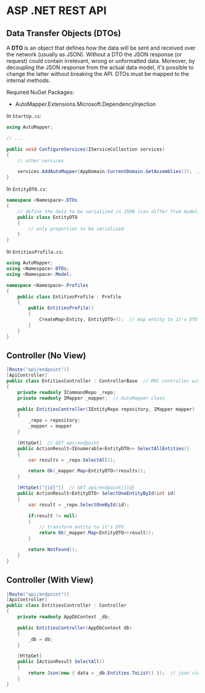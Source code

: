 # ASP .NET REST API

## Data Transfer Objects (DTOs)

A **DTO** is an object that defines how the data will be sent and received over the network (usually as JSON).
Without a DTO the JSON response (or request) could contain irrelevant, wrong or unformatted data.
Moreover, by decoupling the JSON response from the actual data model, it's possible to change the latter without breaking the API.
DTOs must be mapped to the internal methods.

Required NuGet Packages:

- AutoMapper.Extensions.Microsoft.DependencyInjection

In `StartUp.cs`:

```cs
using AutoMapper;

// ...

public void ConfigureServices(IServiceCollection services)
{
    // other services

    services.AddAutoMapper(AppDomain.CurrentDomain.GetAssemblies());  // set automapper service
}
```

In `EntityDTO.cs`:

```cs
namespace <Namespace>.DTOs
{
    // define the data to be serialized in JSON (can differ from model)
    public class EntityDTO
    {
        // only properties to be serialized
    }
}
```

In `EntitiesProfile.cs`:

```cs
using AutoMapper;
using <Namespace>.DTOs;
using <Namespace>.Model;

namespace <Namespace>.Profiles
{
    public class EntitiesProfile : Profile
    {
        public EntitiesProfile()
        {
            CreateMap<Entity, EntityDTO>();  // map entity to it's DTO
        }
    }
}
```

## Controller (No View)

```cs
[Route("api/endpoint")]
[ApiController]
public class EntitiesController : ControllerBase  // MVC controller w/o view
{
    private readonly ICommandRepo _repo;
    private readonly IMapper _mapper;  // AutoMapper class

    public EntitiesController(IEntityRepo repository, IMapper mapper)  
    {
        _repo = repository;
        _mapper = mapper
    }

    [HttpGet]  // GET api/endpoint
    public ActionResult<IEnumerable<EntityDTO>> SelectAllEntities()
    {
        var results = _repo.SelectAll();

        return Ok(_mapper.Map<EntityDTO>(results));
    }

    [HttpGet("{id}")]  // GET api/endpoint/{id}
    public ActionResult<EntityDTO> SelectOneEntityById(int id)
    {
        var result = _repo.SelectOneById(id);

        if(result != null)
        {
            // transform entity to it's DTO
            return Ok(_mapper.Map<EntityDTO>(result));
        }

        return NotFound();
    }
}
```

## Controller (With View)

```cs
[Route("api/endpoint")]
[ApiController]
public class EntitiesController : Controller
{
    private readonly AppDbContext _db;

    public EntitiesController(AppDbContext db)
    {
        _db = db;
    }

    [HttpGet]
    public IActionResult SelectAll()
    {
        return Json(new { data = _db.Entities.ToList() });  // json view
    }
}
```
